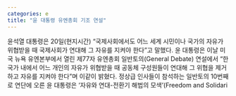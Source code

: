 ```yaml
---
categories: e
title: "윤 대통령 유엔총회 기조 연설"
---
```

윤석열 대통령은 20일(현지시간) “국제사회에서도 어느 세계 시민이나 국가의 자유가 위협받을 때 국제사회가 연대해 그 자유를 지켜야 한다”고 말했다. 윤 대통령은 이날 미국 뉴욕 유엔본부에서 열린 제77자 유엔총회 일반토의(General Debate) 연설에서 “한 국가 내에서 어느 개인의 자유가 위협받을 때 공동체 구성원들이 연대해 그 위협을 제거하고 자유를 지켜야 한다”며 이같이 밝혔다. 정상급 인사들이 참석하는 일반토의 10번째로 연단에 오른 윤 대통령은 ‘자유와 연대-전환기 해법의 모색’(Freedom and Solidari
